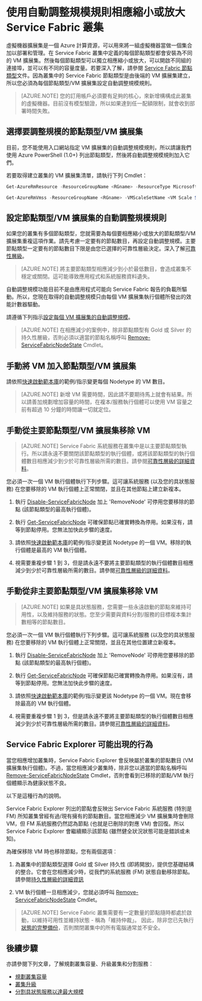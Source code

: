 <properties
   pageTitle="相應縮小或放大 Service Fabric 叢集 | Microsoft Azure"
   description="設定每個節點類型/VM 擴展集的自動調整規模規則，以相應縮小或放大 Service Fabric 叢集使其符合需求。新增或移除 Service Fabric 叢集的節點"
   services="service-fabric"
   documentationCenter=".net"
   authors="ChackDan"
   manager="timlt"
   editor=""/>

<tags
   ms.service="service-fabric"
   ms.devlang="dotnet"
   ms.topic="article"
   ms.tgt_pltfrm="na"
   ms.workload="na"
   ms.date="09/09/2016"
   ms.author="chackdan"/>


# 使用自動調整規模規則相應縮小或放大 Service Fabric 叢集

虛擬機器擴展集是一個 Azure 計算資源，可以用來將一組虛擬機器當做一個集合加以部署和管理。在 Service Fabric 叢集中定義的每個節點類型都會安裝為不同的 VM 擴展集。然後每個節點類型可以獨立相應縮小或放大，可以開啟不同組的連接埠，並可以有不同的容量度量。若要深入了解，請參閱 [Service Fabric 節點類型](service-fabric-cluster-nodetypes.md)文件。因為叢集中的 Service Fabric 節點類型是由後端的 VM 擴展集建立，所以您必須為每個節點類型/VM 擴展集設定自動調整規模規則。

>[AZURE.NOTE] 您的訂用帳戶必須要有足夠的核心，來新增構構成此叢集的虛擬機器。目前沒有模型驗證，所以如果達到任一配額限制，就會收到部署時間失敗。

## 選擇要調整規模的節點類型/VM 擴展集

目前，您不能使用入口網站指定 VM 擴展集的自動調整規模規則，所以請讓我們使用 Azure PowerShell (1.0+) 列出節點類型，然後將自動調整規模規則加入它們。

若要取得建立叢集的 VM 擴展集清單，請執行下列 Cmdlet：

```powershell
Get-AzureRmResource -ResourceGroupName <RGname> -ResourceType Microsoft.Compute/VirtualMachineScaleSets

Get-AzureRmVmss -ResourceGroupName <RGname> -VMScaleSetName <VM Scale Set name>
```

## 設定節點類型/VM 擴展集的自動調整規模規則

如果您的叢集有多個節點類型，您就需要為每個要相應縮小或放大的節點類型/VM 擴展集重複這項作業。請先考慮一定要有的節點數目，再設定自動調整規模。主要節點類型一定要有的節點數目下限是由您已選擇的可靠性層級決定。深入了解[可靠性層級](service-fabric-cluster-capacity.md)。

>[AZURE.NOTE]  將主要節點類型相應減少到小於最低數目，會造成叢集不穩定或關閉。這可能導致應用程式和系統服務資料遺失。

自動調整規模功能目前不是由應用程式可能向 Service Fabric 報告的負載所驅動。所以，您現在取得的自動調整規模只由每個 VM 擴展集執行個體所發出的效能計數器驅動。

請遵循下列指示[設定每個 VM 擴展集的自動調整規模](../virtual-machine-scale-sets/virtual-machine-scale-sets-autoscale-overview.md)。

>[AZURE.NOTE] 在相應減少的案例中，除非節點類型有 Gold 或 Silver 的持久性層級，否則必須以適當的節點名稱呼叫 [Remove-ServiceFabricNodeState](https://msdn.microsoft.com/library/azure/mt125993.aspx) Cmdlet。

## 手動將 VM 加入節點類型/VM 擴展集

請依照[快速啟動範本庫](https://github.com/Azure/azure-quickstart-templates/tree/master/201-vmss-scale-existing)的範例/指示變更每個 Nodetype 的 VM 數目。

>[AZURE.NOTE] 新增 VM 需要時間，因此請不要期待馬上就會有結果。所以請善加規劃增加容量的時間，在複本/服務執行個體可以使用 VM 容量之前有超過 10 分鐘的時間讓一切就定位。

## 手動從主要節點類型/VM 擴展集移除 VM

>[AZURE.NOTE] Service Fabric 系統服務在叢集中是以主要節點類型執行。所以請永遠不要關閉該節點類型的執行個體，或將該節點類型的執行個體數目相應減少到少於可靠性層級所需的數目。請參閱[可靠性層級的詳細資料](service-fabric-cluster-capacity.md)。

您必須一次一個 VM 執行個體執行下列步驟。這可讓系統服務 (以及您的具狀態服務) 在您要移除的 VM 執行個體上正常關閉，並且在其他節點上建立新複本。

1. 執行 [Disable-ServiceFabricNode](https://msdn.microsoft.com/library/mt125852.aspx) 加上 'RemoveNode' 可停用您要移除的節點 (該節點類型的最高執行個體)。

2. 執行 [Get-ServiceFabricNode](https://msdn.microsoft.com/library/mt125856.aspx) 可確保節點已確實轉換為停用。如果沒有，請等到節點停用。您無法加快此步驟的速度。

2. 請依照[快速啟動範本庫](https://github.com/Azure/azure-quickstart-templates/tree/master/201-vmss-scale-existing)的範例/指示變更該 Nodetype 的一個 VM。移除的執行個體是最高的 VM 執行個體。

3. 視需要重複步驟 1 到 3，但是請永遠不要將主要節點類型的執行個體數目相應減少到少於可靠性層級所需的數目。請參閱[可靠性層級的詳細資料](service-fabric-cluster-capacity.md)。

## 手動從非主要節點類型/VM 擴展集移除 VM

>[AZURE.NOTE] 如果是具狀態服務，您需要一些永遠啟動的節點來維持可用性，以及維持服務的狀態。您至少需要與資料分割/服務的目標複本集計數相等的節點數目。

您必須一次一個 VM 執行個體執行下列步驟。這可讓系統服務 (以及您的具狀態服務) 在您要移除的 VM 執行個體上正常關閉，並且在其他位置建立新複本。

1. 執行 [Disable-ServiceFabricNode](https://msdn.microsoft.com/library/mt125852.aspx) 加上 'RemoveNode' 可停用您要移除的節點 (該節點類型的最高執行個體)。

2. 執行 [Get-ServiceFabricNode](https://msdn.microsoft.com/library/mt125856.aspx) 可確保節點已確實轉換為停用。如果沒有，請等到節點停用。您無法加快此步驟的速度。

2. 請依照[快速啟動範本庫](https://github.com/Azure/azure-quickstart-templates/tree/master/201-vmss-scale-existing)的範例/指示變更該 Nodetype 的一個 VM。現在會移除最高的 VM 執行個體。

3. 視需要重複步驟 1 到 3，但是請永遠不要將主要節點類型的執行個體數目相應減少到少於可靠性層級所需的數目。請參閱[可靠性層級的詳細資料](service-fabric-cluster-capacity.md)。

## Service Fabric Explorer 可能出現的行為

當您相應增加叢集時，Service Fabric Explorer 會反映屬於叢集的節點數目 (VM 擴展集執行個體)。不過，當您相應減少叢集時，除非您以適當的節點名稱呼叫 [Remove-ServiceFabricNodeState](https://msdn.microsoft.com/library/mt125993.aspx) Cmdlet，否則會看到已移除的節點/VM 執行個體顯示為健康狀態不良。

以下是這種行為的說明。

Service Fabric Explorer 列出的節點會反映出 Service Fabric 系統服務 (特別是 FM) 所知叢集曾經有過/現有擁有的節點數目。當您相應減少 VM 擴展集時會刪除 VM，但 FM 系統服務仍然認為節點 (也就是已刪除的對應 VM) 會回復。所以 Service Fabric Explorer 會繼續顯示該節點 (雖然健全狀況狀態可能是錯誤或未知)。

為確保移除 VM 時也移除節點，您有兩個選項︰

1) 為叢集中的節點類型選擇 Gold 或 Silver 持久性 (即將開放)，提供您基礎結構的整合。它會在您相應減少時，從我們的系統服務 (FM) 狀態自動移除節點。請參閱[持久性層級的詳細資訊](service-fabric-cluster-capacity.md)

2) VM 執行個體一旦相應減少，您就必須呼叫 [Remove-ServiceFabricNodeState](https://msdn.microsoft.com/library/mt125993.aspx) Cmdlet。

>[AZURE.NOTE] Service Fabric 叢集需要有一定數量的節點隨時都處於啟動，以維持可用性並維持狀態 - 稱為「維持仲裁」。 因此，除非您已先執行[狀態的完整備份](service-fabric-reliable-services-backup-restore.md)，否則關閉叢集中的所有電腦通常並不安全。

## 後續步驟
亦請參閱下列文章，了解規劃叢集容量、升級叢集和分割服務︰

- [規劃叢集容量](service-fabric-cluster-capacity.md)
- [叢集升級](service-fabric-cluster-upgrade.md)
- [分割具狀態服務以達最大規模](service-fabric-concepts-partitioning.md)

<!--Image references-->
[BrowseServiceFabricClusterResource]: ./media/service-fabric-cluster-scale-up-down/BrowseServiceFabricClusterResource.png
[ClusterResources]: ./media/service-fabric-cluster-scale-up-down/ClusterResources.png

<!---HONumber=AcomDC_0921_2016-->